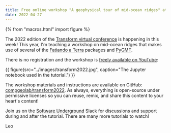 ```yaml
---
title: Free online workshop "A geophysical tour of mid-ocean ridges" at Transform 2022
date: 2022-04-27
---
```


{% from "macros.html" import figure %}

The 2022 edition of the
[Transform virtual conference](https://transform.softwareunderground.org)
is happening in this week!
This year, I'm teaching a workshop on mid-ocean ridges that makes use of
several of the [Fatiando a Terra](https://www.fatiando.org) packages and
[PyGMT](https://www.pygmt.org).

There is no registration and the workshop is [freely available on
YouTube](https://www.youtube.com/watch?v=NzJmRlJCNbQ):

{{ figure(src="../images/transform2022.jpg", caption="The Jupyter notebook used in the tutorial.") }}

The workshop materials and instructions are available on GitHub:
[compgeolab/transform2022](https://github.com/compgeolab/transform2022).
As always, everything is open-source under permissive licenses so you can
reuse, remix, and share this content to your heart's content!

Join us on the [Software Underground](https://softwareunderground.org/) Slack
for discussions and support during and after the tutorial. There are many more
tutorials to watch!

Leo
